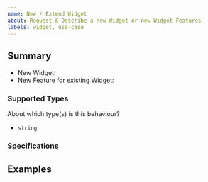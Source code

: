 ```yaml
---
name: New / Extend Widget
about: Request & Describe a new Widget or new Widget Features
labels: widget, use-case
---
```


<!--
    Add a summary in the title above

    - Please search for duplicates in:
        - [issues](https://github.com/ui-schema/react-color/issues)
        - [widget list](https://ui-schema.bemit.codes/docs/overview#widget-list)
-->

## Summary

- New Widget:
- New Feature for existing Widget:

### Supported Types

About which type(s) is this behaviour?

- `string`

### Specifications

<!--
    - Describe on which specifications it is based
    - Docs UI-Schema: https://ui-schema.bemit.codes/docs/schema
    - Docs JSON-Schema: https://json-schema.org/understanding-json-schema/reference/type.html
-->

## Examples

<!--
    - Provide wireframes, screenshots, schema-examples of the needed behavior.
    - Help us to know more about the use-case and intention, rather then only describing a solution.
-->
